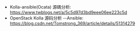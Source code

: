- Kolla-ansible(Ocata) 源碼分析: https://www.twblogs.net/a/5c5d97d3bd9eee06ee223c5d
- OpenStack Kolla 源码分析 --Ansible: https://blog.csdn.net/Tomstrong_369/article/details/51314279